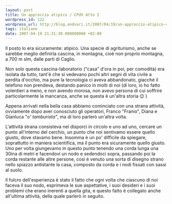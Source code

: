 ```yaml
---
layout: post
title: Un approccio atipico / CPdV Atto I
wordpress_id: 122
wordpress_url: http://blog.andvari.it/2007/04/19/un-approccio-atipico-cpdv-atto-1/
tags: italiano
date: 2007-04-19 21:31:30.000000000 +02:00
---
```

Il posto lo era sicuramente: atipico. Una specie di agriturismo, anche se sarebbe meglio definirla cascina, in montagna, cioè non proprio montagna, a 700 m slm, dalle parti di Caglio.

Non solo questa cascina-laboratorio ("casa" d'ora in poi, per comodità) era isolata da tutto, tant'è che si vedevano pochi altri segni di vita civile a perdita d'occhio, ma pure la tecnologia ci aveva abbandonato, giacché il telefono non prendeva, destando panico in molti di noi (di loro, io ho fatto volentieri a meno, e non avendo morosa, non avevo persona di cui soffrire particolarmente la mancanza, anche se questa è un'altra storia :wink: )

Appena arrivati nella bella casa abbiamo cominciato con una strana attività, ovviamente dopo aver conosciuto gli operatori, Franco "Franio", Diana e Gianluca "<em>o' tamburista"</em>, ma di loro parlerò un'altra volta.

L'attività strana consisteva nel disporci in circolo e uno ad uno, cercare un punto all'interno del cerchio, un punto che noi sentivamo essere quello giusto, dove stavamo bene. Insomma è un po' difficile da spiegare, soprattutto in maniera scientifica, ma il punto era sicuramente quello giusto. Uno per volta giungevamo in questo punto tenendo una corda lunga una 30ina di metri e facendovi un nodo e sedendoci sopra, passando poi la corda restante alle altre persone, così è venuto una sorta di disegno strano nello spiazzo antistante la casa, composto da corda e i nodi fissati con sassi al suolo.

Il fulcro dell'esperienza è stato il fatto che ogni volta che ciascuno di noi faceva il suo nodo, esprimeva le sue aspettative, i suoi desideri e i suoi problemi che erano inerenti a quella gita, e questo fatto è collegato anche all'ultima attività, della quale parlerò in seguito.
